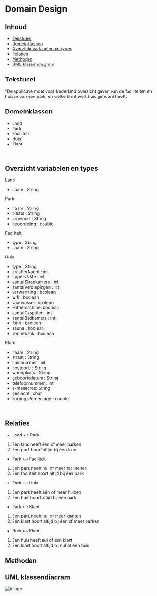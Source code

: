 # Domain Design

## Inhoud
* [Tekstueel](#Tekstueel)
* [Domeinklassen](#Domeinklassen)
* [Overzicht variabelen en types](#Overzicht-variabelen-en-types)
* [Relaties](#Relaties)
* [Methoden](#Methoden)
* [UML klassendiagram](#UML-klassendiagram)

## Tekstueel
“De applicatie moet voor Nederland overzicht geven van de faciliteiten en huizen van een park, en welke klant welk huis gehuurd heeft.


## Domeinklassen
*	Land
*	Park
*	Faciliteit
*	Huis
*	Klant

 
## Overzicht variabelen en types
Land
* naam : String

Park
* naam : String
* plaats : String
*	provincie : String
*	beoordeling : double

Faciliteit
*	type : String
*	naam : String

Huis
*	type : String
*	prijsPerNacht : int
*	oppervlakte : int
*	aantalSlaapkamers : int
*	aantalVerdiepingen : int
*	verwarming : boolean
*	wifi : boolean
*	vaatwasser: boolean
*	koffiemachine: boolean
* aantalGaspitten : int
*	aantalBadkamers : int
*	föhn : boolean
*	sauna : boolean
*	zonnebank : boolean

Klant
*	naam : String
*	straat : String
*	huisnummer : int
*	postcode : String
*	woonplaats : String
*	geboortedatum : String
*	telefoonnummer : int
*	e-mailadres: String
*	geslacht : char
*	kortingsPercentage : double

 
## Relaties
-	Land <-> Park 
1.	Een land heeft één of meer parken
2.	Een park hoort altijd bij één land
-	Park <-> Faciliteit
1.	Een park heeft nul of meer faciliteiten
2.	Een faciliteit hoort altijd bij één park
-	Park <-> Huis
1.	Een park heeft één of meer huizen
2.	Een huis hoort altijd bij één park
-	Park <-> Klant
1.	Een park heeft nul of meer klanten
2.	Een klant hoort altijd bij één of meer parken
-	Huis <-> Klant
1.	Een huis heeft nul of één klant
2.	Een klant hoort altijd bij nul of één huis

## Methoden


## UML klassendiagram
![image](https://user-images.githubusercontent.com/74547189/115884090-ce458900-a44e-11eb-8498-215a61fc0d20.png)
